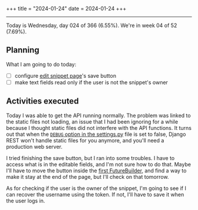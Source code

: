 +++
title = "2024-01-24"
date = 2024-01-24
+++

---

Today is Wednesday, day 024 of 366 (6.55%). We're in week 04 of 52 (7.69%).

## Planning

What I am going to do today:

- [ ] configure [edit snippet page](https://github.com/OmnicodeSolutions/luisa_drf_flutter_client/blob/main/lib/edit_snippet.dart)'s save button
- [ ] make text fields read only if the user is not the snippet's owner

## Activities executed

Today I was able to get the API running normally. The problem was linked to the static files not loading, an issue that I had been ignoring for a while because I thought static files did not interfere with the API functions. It turns out that when the [`DEBUG` option in the settings.py](https://github.com/OmnicodeSolutions/luisa_drf_tutorial/blob/25db6e9e99a32a6d26f65dddc1d938344dbe8f3f/tutorial/tutorial/settings.py#L26C1-L26C13) file is set to false, Django REST won't handle static files for you anymore, and you'll need a production web server.

I tried finishing the save button, but I ran into some troubles. I have to access what is in the editable fields, and I'm not sure how to do that. Maybe I'll have to move the button inside the [first FutureBuilder](https://github.com/OmnicodeSolutions/luisa_drf_flutter_client/blob/4e5e3069ca240723071599011e4a95e702f9116b/lib/edit_snippet.dart#L84C15-L146C17), and find a way to make it stay at the end of the page, but I'll check on that tomorrow.

As for checking if the user is the owner of the snippet, I'm going to see if I can recover the username using the token. If not, I'll have to save it when the user logs in.
